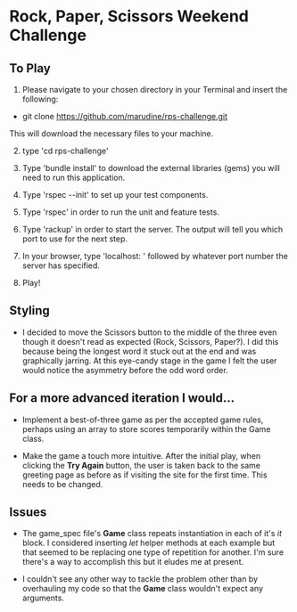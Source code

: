 # Rock, Paper, Scissors Weekend Challenge


## To Play

1. Please navigate to your chosen directory in your Terminal and insert the following:

- git clone https://github.com/marudine/rps-challenge.git

This will download the necessary files to your machine.

2. type 'cd rps-challenge'

3. Type 'bundle install' to download the external libraries (gems) you will need to run this application.

4. Type 'rspec --init' to set up your test components.

5. Type 'rspec' in order to run the unit and feature tests.

6. Type 'rackup' in order to start the server. The output will tell you which port to use for the next step.

7. In your browser, type 'localhost: ' followed by whatever port number the server has specified.

8. Play!


## Styling

* I decided to move the Scissors button to the middle of the three even though it doesn't read as expected (Rock, Scissors, Paper?). I did this because being the longest word it stuck out at the end and was graphically jarring. At this eye-candy stage in the game I felt the user would notice the asymmetry before the odd word order.



## For a more advanced iteration I would...

  * Implement a best-of-three game as per the accepted game rules, perhaps using an array to store scores temporarily within the Game class.

  * Make the game a touch more intuitive. After the initial play, when clicking the **Try Again** button, the user is taken back to the same greeting page as before as if visiting the site for the first time. This needs to be changed.


## Issues

  * The game_spec file's **Game** class repeats instantiation in each of it's *it* block. I considered inserting *let* helper methods at each example but that seemed to be replacing one type of repetition for another. I'm sure there's a way to accomplish this but it eludes me at present.

  * I couldn't see any other way to tackle the problem other than by overhauling my code so that the **Game** class wouldn't expect any arguments.
